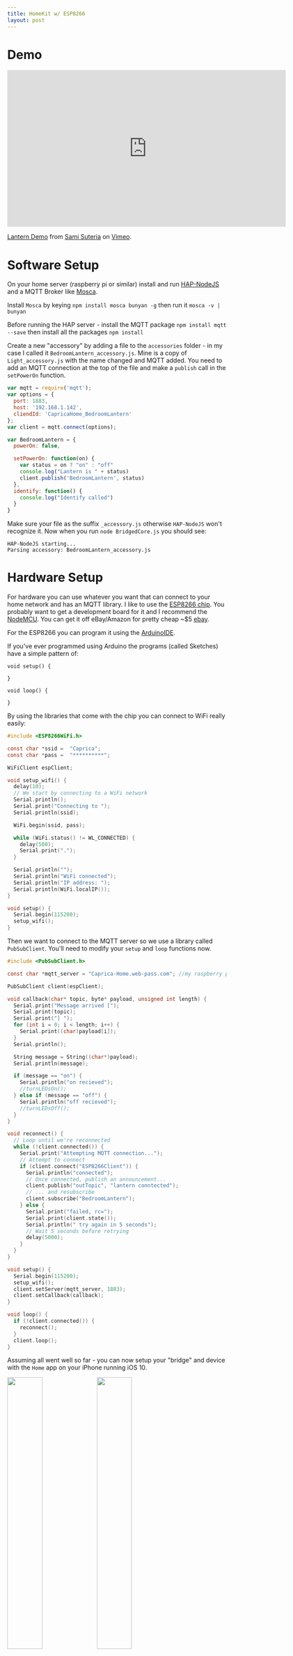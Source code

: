 ```yaml
---
title: HomeKit w/ ESP8266
layout: post
---
```


# Demo

<iframe src="https://player.vimeo.com/video/185911677" width="640" height="360" frameborder="0" webkitallowfullscreen mozallowfullscreen allowfullscreen></iframe>
<p><a href="https://vimeo.com/185911677">Lantern Demo</a> from <a href="https://vimeo.com/user5265979">Sami Suteria</a> on <a href="https://vimeo.com">Vimeo</a>.</p>


# Software Setup

On your home server (raspberry pi or similar) install and run [HAP-NodeJS](https://github.com/KhaosT/HAP-NodeJS) and a MQTT Broker like [Mosca](http://www.mosca.io).

Install `Mosca` by keying `npm install mosca bunyan -g` then run it `mosca -v | bunyan`

Before running the HAP server - install the MQTT package `npm install mqtt --save` then install all the packages `npm install`

Create a new "accessory" by adding a file to the `accessories` folder - in my case I called it `BedroomLantern_accessory.js`. Mine is a copy of `Light_accessory.js` with the name changed and MQTT added. You need to add an MQTT connection at the top of the file and make a `publish` call in the `setPowerOn` function.

```javascript
var mqtt = require('mqtt');
var options = {
  port: 1883,
  host: '192.168.1.142',
  cliendId: 'CapricaHome_BedroomLantern'
};
var client = mqtt.connect(options);
```

```javascript
var BedroomLantern = {
  powerOn: false,

  setPowerOn: function(on) {
    var status = on ? "on" : "off"
    console.log("Lantern is " + status)
    client.publish('BedroomLantern', status)
  },
  identify: function() {
    console.log("Identify called")
  }
}
```

Make sure your file as the suffix `_accessory.js` otherwise `HAP-NodeJS` won't recognize it. Now when you run `node BridgedCore.js` you should see:

```
HAP-NodeJS starting...
Parsing accessory: BedroomLantern_accessory.js
```

# Hardware Setup

For hardware you can use whatever you want that can connect to your home network and has an MQTT library. I like to use the [ESP8266 chip](https://espressif.com/en/products/hardware/esp8266ex/overview). You probably want to get a development board for it and I recommend the [NodeMCU](http://nodemcu.com/index_cn.html). You can get it off eBay/Amazon for pretty cheap ~$5 [ebay](http://www.ebay.com/itm/NodeMcu-Lua-WIFI-Internet-Things-development-board-based-ESP8266-CP2102-module-/262136737828?hash=item3d08913024:g:FfIAAOSwX~dWoJx-).

For the ESP8266 you can program it using the [ArduinoIDE](https://www.arduino.cc).

If you've ever programmed using Arduino the programs (called Sketches) have a simple pattern of:

```
void setup() {

}

void loop() {

}
```

By using the libraries that come with the chip you can connect to WiFi really easily:

```c
#include <ESP8266WiFi.h>

const char *ssid =  "Caprica";
const char *pass =  "**********";

WiFiClient espClient;

void setup_wifi() {
  delay(10);
  // We start by connecting to a WiFi network
  Serial.println();
  Serial.print("Connecting to ");
  Serial.println(ssid);

  WiFi.begin(ssid, pass);

  while (WiFi.status() != WL_CONNECTED) {
    delay(500);
    Serial.print(".");
  }

  Serial.println("");
  Serial.println("WiFi connected");
  Serial.println("IP address: ");
  Serial.println(WiFi.localIP());
}

void setup() {
  Serial.begin(115200);
  setup_wifi();
}
```

Then we want to connect to the MQTT server so we use a library called `PubSubClient`. You'll need to modify your `setup` and `loop` functions now.

```c
#include <PubSubClient.h>

const char *mqtt_server = "Caprica-Home.web-pass.com"; //my raspberry pi name

PubSubClient client(espClient);

void callback(char* topic, byte* payload, unsigned int length) {
  Serial.print("Message arrived [");
  Serial.print(topic);
  Serial.print("] ");
  for (int i = 0; i < length; i++) {
    Serial.print((char)payload[i]);
  }
  Serial.println();

  String message = String((char*)payload);
  Serial.println(message);

  if (message == "on") {
    Serial.println("on recieved");
    //turnLEDsOn();
  } else if (message == "off") {
    Serial.println("off recieved");
    //turnLEDsOff();
  }
}

void reconnect() {
  // Loop until we're reconnected
  while (!client.connected()) {
    Serial.print("Attempting MQTT connection...");
    // Attempt to connect
    if (client.connect("ESP8266Client")) {
      Serial.println("connected");
      // Once connected, publish an announcement...
      client.publish("outTopic", "lantern conntected");
      // ... and resubscribe
      client.subscribe("BedroomLantern");
    } else {
      Serial.print("failed, rc=");
      Serial.print(client.state());
      Serial.println(" try again in 5 seconds");
      // Wait 5 seconds before retrying
      delay(5000);
    }
  }
}

void setup() {
  Serial.begin(115200);
  setup_wifi();
  client.setServer(mqtt_server, 1883);
  client.setCallback(callback);
}

void loop() {
  if (!client.connected()) {
    reconnect();
  }
  client.loop();
}
```

Assuming all went well so far - you can now setup your "bridge" and device with the `Home` app on your iPhone running iOS 10.

<img src="http://i.imgur.com/ECXk7jM.jpg" style="width: 40%"/>
<img src="http://i.imgur.com/pNsQqX2.jpg" style="width: 40%"/>

Now for the fun part - adding the LEDs. I like to use Adafruit's [NeoPixels](https://www.adafruit.com/products/1506) because each LED can have a different color and an entire strip can be controlled from 1 pin from the microcontroller. Adafruit sells these LEDs for a nice markup so I prefer to buy them from eBay or Alibaba. The NeoPixels are actually a common LED package called the WS2812B so you can just search for that and find it at a fraction of the cost.

Adafruit does have a nice library for controlling them but I actually prefer another library called [FastLED](http://fastled.io). FastLED supports a lot of different LED types and has a nice abstraction layer on top of all of them. It also takes up less memory on the microcontroller.

So find a nice piece of wood or plastic or something to hold the LEDs then solder them to the microcontroller pins. The NeoPixels run anywhere from 4-6V so I just used the Vin pin of the NodeMCU board for power (USB provides 5V) and attached each strip to a different digital out pin.

<img src="http://i.imgur.com/9PkpgyF.jpg" style="width: 30%"/>
<img src="http://i.imgur.com/nvxgyiF.jpg" style="width: 30%"/>
<img src="http://i.imgur.com/OistnGn.jpg" style="width: 30%"/>

Then I just stuffed everything inside a glass lantern I got from Turkey while traveling.

<img src="http://i.imgur.com/FzuTYS3.jpg" style="width: 40%"/>

So to run the LEDs you need to setup the `FastLED` library in your microcontroller code.

```c
#define FASTLED_ESP8266_NODEMCU_PIN_ORDER
#include "FastLED.h"

//LED Pins
#define NUM_STRIPS 3
#define NUM_LEDS 5
CRGB leds[NUM_STRIPS][NUM_LEDS];

void setupLEDs() {
  //<Type of LEDs, Pin Number>
  FastLED.addLeds<NEOPIXEL, 8>(leds[0], NUM_LEDS);
  FastLED.addLeds<NEOPIXEL, 2>(leds[1], NUM_LEDS);
  FastLED.addLeds<NEOPIXEL, 4>(leds[2], NUM_LEDS);
}

void turnLEDsOff() {
  for(int x = 0; x < NUM_STRIPS; x++) {
    for(int y = 0; y < NUM_LEDS; y++) {
      leds[x][y] = CRGB::Black;
    }
  }
  FastLED.show();
}

void turnLEDsOn() {
  for(int x = 0; x < NUM_STRIPS; x++) {
    for(int y = 0; y < NUM_LEDS; y++) {
      leds[x][y] = CRGB::White;
    }
  }
  FastLED.show();
}
```

And then uncomment the `turnLEDsOn()` and `turnLEDsOff()` functions from your `callback` function. And thats it!

### References
[ESP8266 Wifi Example](https://github.com/esp8266/Arduino/blob/master/libraries/ESP8266WiFi/examples/WiFiClient/WiFiClient.ino)
[PubSubClient ESP8266 Example](https://github.com/knolleary/pubsubclient/blob/master/examples/mqtt_esp8266/mqtt_esp8266.ino)
[HAP-NodeJS](https://github.com/KhaosT/HAP-NodeJS)
[MQTT.js](https://www.npmjs.com/package/mqtt)
[Mosca](http://www.mosca.io)
[NodeMCU Pinout](http://justjibba.net/content/images/2016/05/NodeMCUPinout.png)
[FastLED ESP8266 NodeMCU Pins](https://github.com/FastLED/FastLED/wiki/ESP8266-notes)
